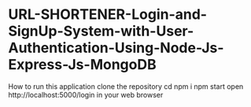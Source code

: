 # URL-SHORTENER-Login-and-SignUp-System-with-User-Authentication-Using-Node-Js-Express-Js-MongoDB

How to run this application
clone the repository
cd <folder-name>
npm i
npm start
open http://localhost:5000/login in your web browser
